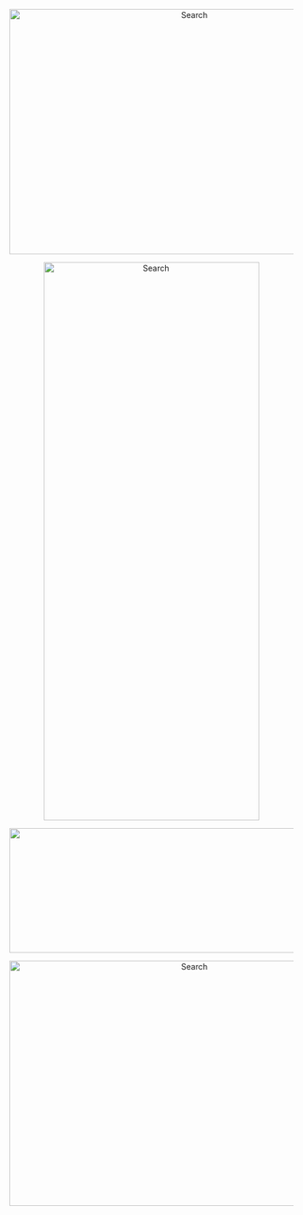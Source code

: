 <p align="center">
<img src="https://user-images.githubusercontent.com/75305251/167977298-3fd829c7-90b4-473e-8387-8f70f930dafd.png" alt="Search" height="435" width="640">
</p>

<p align="center">
<img src="https://user-images.githubusercontent.com/75305251/167977300-67c1b0e9-d111-4b8d-b0d3-83fc158c78b8.png" alt="Search" height="990" width="382">
</p>

<p align="center">
<img src="https://user-images.githubusercontent.com/75305251/167977305-9b92954b-60f7-49d0-ab13-949121ccc1be.png" alt="Search" height="221" width="1262">
</p>

<p align="center">
<img src="https://user-images.githubusercontent.com/75305251/167977308-b7c150d5-7ba2-4057-ae55-015000de7b35.png" alt="Search" height="435" width="640">
</p>
